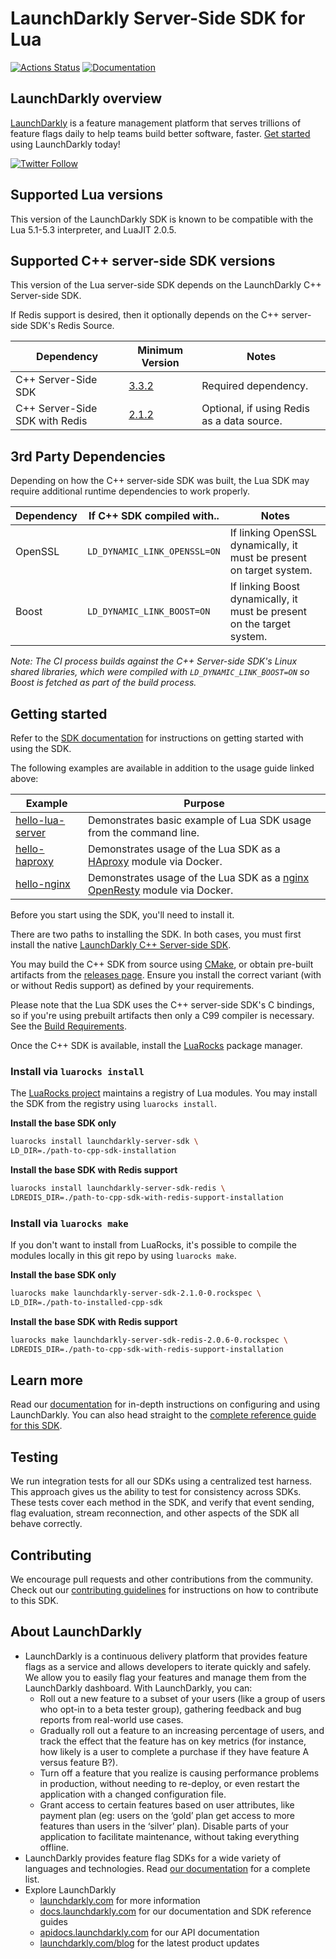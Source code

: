 LaunchDarkly Server-Side SDK for Lua
===========================

[![Actions Status](https://github.com/launchdarkly/lua-server-sdk-private/actions/workflows/ci.yml/badge.svg)](https://github.com/launchdarkly/lua-server-sdk/actions/workflows/ci.yml)
[![Documentation](https://img.shields.io/static/v1?label=GitHub+Pages&message=API+reference&color=00add8)](https://launchdarkly.github.io/lua-server-sdk)

LaunchDarkly overview
-------------------------

[LaunchDarkly](https://www.launchdarkly.com) is a feature management platform that serves trillions of feature flags daily to help teams build better software, faster. [Get started](https://docs.launchdarkly.com/home/getting-started) using LaunchDarkly today!

[![Twitter Follow](https://img.shields.io/twitter/follow/launchdarkly.svg?style=social&label=Follow&maxAge=2592000)](https://twitter.com/intent/follow?screen_name=launchdarkly)

Supported Lua versions
-----------

This version of the LaunchDarkly SDK is known to be compatible with the Lua 5.1-5.3 interpreter, and LuaJIT 2.0.5.

Supported C++ server-side SDK versions
-----------

This version of the Lua server-side SDK depends on the LaunchDarkly C++ Server-side SDK.

If Redis support is desired, then it optionally depends on the C++ server-side SDK's Redis Source. 

| Dependency                     | Minimum Version                                                                                            | Notes                                      |
|--------------------------------|------------------------------------------------------------------------------------------------------------|--------------------------------------------|
| C++ Server-Side SDK            | [3.3.2](https://github.com/launchdarkly/cpp-sdks/releases/tag/launchdarkly-cpp-server-v3.3.2)              | Required dependency.                       |
| C++ Server-Side SDK with Redis | [2.1.2](https://github.com/launchdarkly/cpp-sdks/releases/tag/launchdarkly-cpp-server-redis-source-v2.1.2) | Optional, if using Redis as a data source. |


3rd Party Dependencies
------------
Depending on how the C++ server-side SDK was built, the Lua SDK may require additional runtime dependencies to work properly.


| Dependency | If C++ SDK compiled with..   | Notes                                                                  |
|------------|------------------------------|------------------------------------------------------------------------|
| OpenSSL    | `LD_DYNAMIC_LINK_OPENSSL=ON` | If linking OpenSSL dynamically, it must be present on target system.   |
| Boost      | `LD_DYNAMIC_LINK_BOOST=ON`   | If linking Boost dynamically, it must be present on the target system. |

_Note: The CI process builds against the C++ Server-side SDK's Linux shared libraries, which were compiled with `LD_DYNAMIC_LINK_BOOST=ON` so
Boost is fetched as part of the build process._


Getting started
-----------

Refer to the [SDK documentation](https://docs.launchdarkly.com/sdk/server-side/lua#getting-started) for instructions on 
getting started with using the SDK.

The following examples are available in addition to the usage guide linked above:


| Example                                         | Purpose                                                                                                             |
|-------------------------------------------------|---------------------------------------------------------------------------------------------------------------------|
| [hello-lua-server](./examples/hello-lua-server) | Demonstrates basic example of Lua SDK usage from the command line.                                                  |
| [hello-haproxy](./examples/hello-haproxy)       | Demonstrates usage of the Lua SDK as a [HAproxy](https://www.haproxy.org/) module via Docker.                       |
| [hello-nginx](./examples/hello-nginx)           | Demonstrates usage of the Lua SDK as a [nginx OpenResty](https://github.com/openresty/openresty) module via Docker. |


Before you start using the SDK, you'll need to install it.

There are two paths to installing the SDK. In both cases, you must first install the native 
[LaunchDarkly C++ Server-side SDK](https://github.com/launchdarkly/cpp-sdks).

You may build the C++ SDK from source using [CMake](https://cmake.org/), or obtain pre-built artifacts from the 
[releases page](https://github.com/launchdarkly/cpp-sdks/releases?q=%22launchdarkly-cpp-server%22). Ensure you install
the correct variant (with or without Redis support) as defined by your requirements.

Please note that the Lua SDK uses the C++ server-side SDK's C bindings, so if you're using prebuilt artifacts
then only a C99 compiler is necessary. See the [Build Requirements](https://github.com/launchdarkly/cpp-sdks#build-requirements).


Once the C++ SDK is available, install the [LuaRocks](https://github.com/luarocks/luarocks/wiki/Download) package manager.

### Install via `luarocks install`

The [LuaRocks project](https://luarocks.org) maintains a registry of Lua modules. You may install the SDK from 
the registry using `luarocks install`.

**Install the base SDK only**
```bash
luarocks install launchdarkly-server-sdk \
LD_DIR=./path-to-cpp-sdk-installation
```

**Install the base SDK with Redis support**
```bash
luarocks install launchdarkly-server-sdk-redis \
LDREDIS_DIR=./path-to-cpp-sdk-with-redis-support-installation
```

### Install via `luarocks make`

If you don't want to install from LuaRocks, it's possible to compile the modules locally in this git repo by using `luarocks make`.

**Install the base SDK only**
```bash
luarocks make launchdarkly-server-sdk-2.1.0-0.rockspec \
LD_DIR=./path-to-installed-cpp-sdk
```
**Install the base SDK with Redis support**
```bash
luarocks make launchdarkly-server-sdk-redis-2.0.6-0.rockspec \
LDREDIS_DIR=./path-to-cpp-sdk-with-redis-support-installation
```


Learn more
-----------

Read our [documentation](https://docs.launchdarkly.com) for in-depth instructions on configuring and using LaunchDarkly. You can also head straight to the [complete reference guide for this SDK](https://docs.launchdarkly.com/sdk/server-side/lua).

Testing
-------

We run integration tests for all our SDKs using a centralized test harness. This approach gives us the ability to test for consistency across SDKs. These tests cover each method in the SDK, and verify that event sending, flag evaluation, stream reconnection, and other aspects of the SDK all behave correctly.

Contributing
------------

We encourage pull requests and other contributions from the community. Check out our [contributing guidelines](CONTRIBUTING.md) for instructions on how to contribute to this SDK.

About LaunchDarkly
-----------

* LaunchDarkly is a continuous delivery platform that provides feature flags as a service and allows developers to iterate quickly and safely. We allow you to easily flag your features and manage them from the LaunchDarkly dashboard.  With LaunchDarkly, you can:
    * Roll out a new feature to a subset of your users (like a group of users who opt-in to a beta tester group), gathering feedback and bug reports from real-world use cases.
    * Gradually roll out a feature to an increasing percentage of users, and track the effect that the feature has on key metrics (for instance, how likely is a user to complete a purchase if they have feature A versus feature B?).
    * Turn off a feature that you realize is causing performance problems in production, without needing to re-deploy, or even restart the application with a changed configuration file.
    * Grant access to certain features based on user attributes, like payment plan (eg: users on the ‘gold’ plan get access to more features than users in the ‘silver’ plan). Disable parts of your application to facilitate maintenance, without taking everything offline.
* LaunchDarkly provides feature flag SDKs for a wide variety of languages and technologies. Read [our documentation](https://docs.launchdarkly.com/sdk) for a complete list.
* Explore LaunchDarkly
    * [launchdarkly.com](https://www.launchdarkly.com/ "LaunchDarkly Main Website") for more information
    * [docs.launchdarkly.com](https://docs.launchdarkly.com/  "LaunchDarkly Documentation") for our documentation and SDK reference guides
    * [apidocs.launchdarkly.com](https://apidocs.launchdarkly.com/  "LaunchDarkly API Documentation") for our API documentation
    * [launchdarkly.com/blog](https://launchdarkly.com/blog/  "LaunchDarkly Blog Documentation") for the latest product updates
